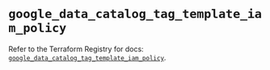# `google_data_catalog_tag_template_iam_policy`

Refer to the Terraform Registry for docs: [`google_data_catalog_tag_template_iam_policy`](https://registry.terraform.io/providers/hashicorp/google/6.14.0/docs/resources/data_catalog_tag_template_iam_policy).
